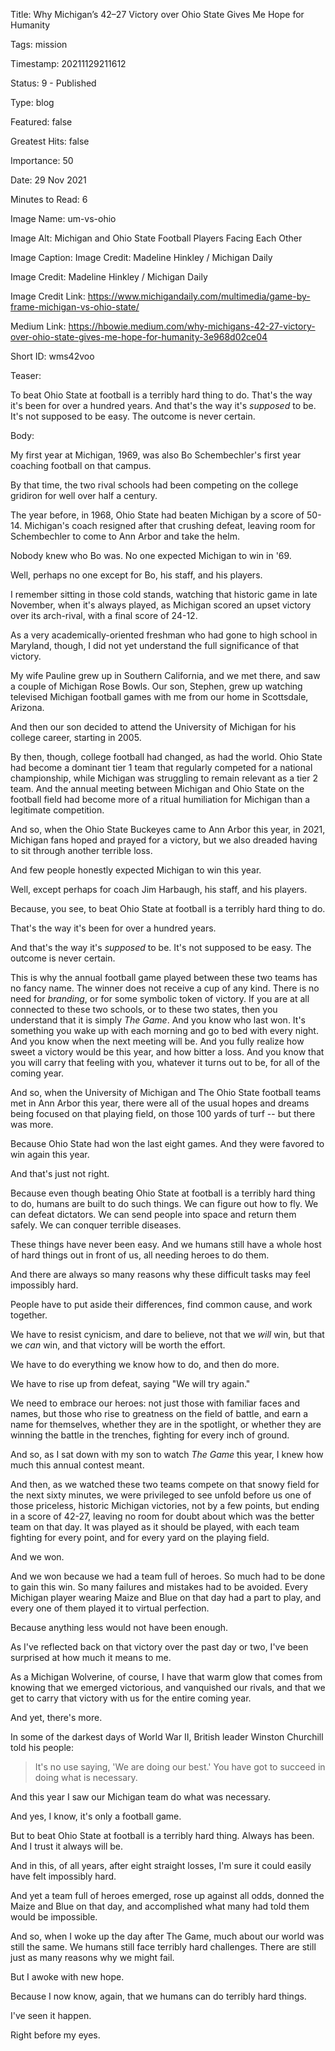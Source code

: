 Title:  Why Michigan’s 42–27 Victory over Ohio State Gives Me Hope for Humanity

Tags:   mission

Timestamp: 20211129211612

Status: 9 - Published

Type:   blog

Featured: false

Greatest Hits: false

Importance: 50

Date:   29 Nov 2021

Minutes to Read: 6

Image Name: um-vs-ohio

Image Alt: Michigan and Ohio State Football Players Facing Each Other

Image Caption: Image Credit: Madeline Hinkley / Michigan Daily

Image Credit: Madeline Hinkley / Michigan Daily

Image Credit Link: https://www.michigandaily.com/multimedia/game-by-frame-michigan-vs-ohio-state/

Medium Link: https://hbowie.medium.com/why-michigans-42-27-victory-over-ohio-state-gives-me-hope-for-humanity-3e968d02ce04

Short ID: wms42voo

Teaser: 

To beat Ohio State at football is a terribly hard thing to do. That's the way it's been for over a hundred years. And that's the way it's *supposed* to be. It's not supposed to be easy. The outcome is never certain. 


Body: 

My first year at Michigan, 1969, was also Bo Schembechler's first year coaching football on that campus. 

By that time, the two rival schools had been competing on the college gridiron for well over half a century. 

The year before, in 1968, Ohio State had beaten Michigan by a score of 50-14. Michigan's coach resigned after that crushing defeat, leaving room for  Schembechler to come to Ann Arbor and take the helm. 

Nobody knew who Bo was. No one expected Michigan to win in '69. 

Well, perhaps no one except for Bo, his staff, and his players. 

I remember sitting in those cold stands, watching that historic game in late November, when it's always played, as Michigan scored an upset victory over its arch-rival, with a final score of 24-12.

As a very academically-oriented freshman who had gone to high school in Maryland, though, I did not yet understand the full significance of that victory. 

My wife Pauline grew up in Southern California, and we met there, and saw a couple of Michigan Rose Bowls. Our son, Stephen, grew up watching televised Michigan football games with me from our home in Scottsdale, Arizona. 

And then our son decided to attend the University of Michigan for his college career, starting in 2005. 

By then, though, college football had changed, as had the world. Ohio State had become a dominant tier 1 team that regularly competed for a national championship, while Michigan was struggling to remain relevant as a tier 2 team. And the annual meeting between Michigan and Ohio State on the football field had become more of a ritual humiliation for Michigan  than a legitimate competition. 

And so, when the Ohio State Buckeyes came to Ann Arbor this year, in 2021, Michigan fans hoped and prayed for a victory, but we also dreaded having to sit through another terrible loss. 

And few people honestly expected Michigan to win this year. 

Well, except perhaps for coach Jim Harbaugh, his staff, and his players. 

Because, you see, to beat Ohio State at football is a terribly hard thing to do. 

That's the way it's been for over a hundred years. 

And that's the way it's *supposed* to be. It's not supposed to be easy. The outcome is never certain. 

This is why the annual football game played between these two teams has no fancy name. The winner does not receive a cup of any kind. There is no need for *branding*, or for some symbolic token of victory. If you are at all connected to these two schools, or to these two states, then you understand that it is simply *The Game*. And you know who last won. It's something you wake up with each morning and go to bed with every night. And you know when the next meeting will be. And you fully realize how sweet a victory would be this year, and how bitter a loss. And you know that you will carry that feeling with you, whatever it turns out to be, for all of the coming year. 

And so, when the University of Michigan and The Ohio State football teams met in Ann Arbor this year, there were all of the usual hopes and dreams being focused on that playing field, on those 100 yards of turf -- but there was more. 

Because Ohio State had won the last eight games. And they were favored to win again this year. 

And that's just not right. 

Because even though beating Ohio State at football is a terribly hard thing to do, humans are built to do such things. We can figure out how to fly. We can defeat dictators. We can send people into space and return them safely. We can conquer terrible diseases. 

These things have never been easy. And we humans still have a whole host of hard things out in front of us, all needing heroes to do them.  

And there are always so many reasons why these difficult tasks may feel impossibly hard. 

People have to put aside their differences, find common cause, and work together. 

We have to resist cynicism, and dare to believe, not that we *will* win, but that we *can* win, and that victory will be worth the effort. 

We have to do everything we know how to do, and then do more. 

We have to rise up from defeat, saying "We will try again."

We need to embrace our heroes: not just those with familiar faces and names, but those who rise to greatness on the field of battle, and earn a name for themselves, whether they are in the spotlight, or whether they are winning the battle in the trenches, fighting for every inch of ground. 

And so, as I sat down with my son to watch *The Game* this year, I knew how much this annual contest meant. 

And then, as we watched these two teams compete on that snowy field for the next sixty minutes, we were privileged to see unfold before us one of those priceless, historic Michigan victories, not by a few points, but ending in a score of 42-27, leaving no room for doubt about which was the better team on that day. It was played as it should be played, with each team fighting for every point, and for every yard on the playing field. 

And we won. 

And we won because we had a team full of heroes. So much had to be done to gain this win. So many failures and mistakes had to be avoided. Every Michigan player wearing Maize and Blue on that day had a part to play, and every one of them played it to virtual perfection. 

Because anything less would not have been enough. 

As I've reflected back on that victory over the past day or two, I've been surprised at how much it means to me. 

As a Michigan Wolverine, of course, I have that warm glow that comes from knowing that we emerged victorious, and vanquished our rivals, and that we get to carry that victory with us for the entire coming year. 

And yet, there's more. 

In some of the darkest days of World War II, British leader Winston Churchill told his people: 

> It's no use saying, 'We are doing our best.' You have got to succeed in doing what is necessary. 

And this year I saw our Michigan team do what was necessary. 

And yes, I know, it's only a football game. 

But to beat Ohio State at football is a terribly hard thing. Always has been. And I trust it always will be. 

And in this, of all years, after eight straight losses, I'm sure it could easily have felt impossibly hard. 

And yet a team full of heroes emerged, rose up against all odds, donned the Maize and Blue on that day, and accomplished what many had told them would be impossible. 

And so, when I woke up the day after The Game, much about our world was still the same. We humans still face terribly hard challenges. There are still just as many reasons why we might fail. 

But I awoke with new hope. 

Because I now know, again, that we humans can do terribly hard things. 

I've seen it happen. 

Right before my eyes.
